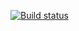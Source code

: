 [![Build status](https://ci.appveyor.com/api/projects/status/4kq2evhvkhw99esv?svg=true)](https://ci.appveyor.com/project/MrLaikaBoss/postmanecho)